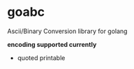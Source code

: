 goabc
=====

Ascii/Binary Conversion library for golang

**encoding supported currently**
* quoted printable

